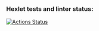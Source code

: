 ### Hexlet tests and linter status:
[![Actions Status](https://github.com/IvanLiVa/frontend-project-12/actions/workflows/hexlet-check.yml/badge.svg)](https://github.com/IvanLiVa/frontend-project-12/actions)